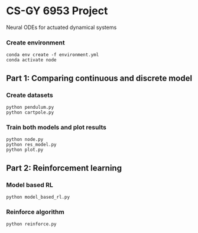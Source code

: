 # CS-GY 6953 Project

Neural ODEs for actuated dynamical systems

### Create environment

```
conda env create -f environment.yml
conda activate node
```


## Part 1: Comparing continuous and discrete model

### Create datasets

```
python pendulum.py 
python cartpole.py 
```

### Train both models and plot results


```
python node.py 
python res_model.py
python plot.py 
```

## Part 2: Reinforcement learning

### Model based RL


```
python model_based_rl.py
```

### Reinforce algorithm

```
python reinforce.py
```